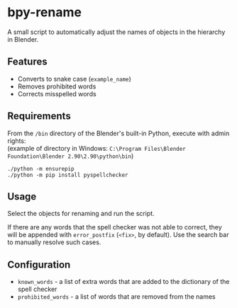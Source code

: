 # bpy-rename

A small script to automatically adjust the names of objects in the hierarchy in Blender.

## Features
- Converts to snake case (`example_name`)
- Removes prohibited words
- Corrects misspelled words


## Requirements
From the `/bin` directory of the Blender's built-in Python, execute with admin rights:  
(example of directory in Windows: `C:\Program Files\Blender Foundation\Blender 2.90\2.90\python\bin`)
```
./python -m ensurepip
./python -m pip install pyspellchecker
```

## Usage
Select the objects for renaming and run the script.

If there are any words that the spell checker was not able to correct, they will be appended with `error_postfix` (`<fix>`, by default). Use the search bar to manually resolve such cases.


## Configuration
- `known_words` - a list of extra words that are added to the dictionary of the spell checker
- `prohibited_words` - a list of words that are removed from the names
